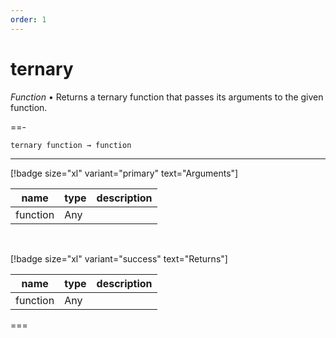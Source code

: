 ```yaml
---
order: 1
---
```

# ternary

_Function_ &bull; Returns a ternary function that passes its arguments to the given function.


==- <pre><code>ternary function &rarr; function</code></pre>
<hr>

[!badge size="xl" variant="primary" text="Arguments"]

| name | type | description |
|------|------|-------------|
|function|Any||

<br>

[!badge size="xl" variant="success" text="Returns"]

| name | type | description |
|------|------|-------------|
|function|Any||



===



